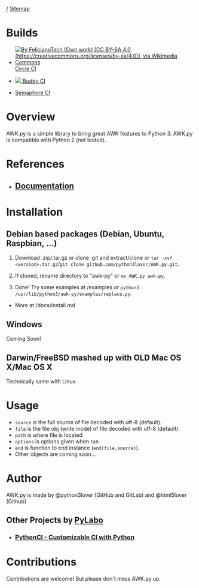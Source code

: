[/](/AWK.py/ "/")
[Sitemap](/AWK.py/sitemap "/sitemap")

# Builds

* [![By FelicianoTech (Own work) [CC BY-SA 4.0 (https://creativecommons.org/licenses/by-sa/4.0)], via Wikimedia Commons](https://upload.wikimedia.org/wikipedia/commons/8/82/Circleci-icon-logo.svg)  Circle CI](https://circleci.com/gh/pylabo/AWK.py "Circle CI")

* [![](https://app.buddy.works/icons/favicon-16x16.png)  Buddy CI](https://app.buddy.works/python3lover/awk-py/pipelines "Buddy CI")

* [Semaphore CI](https://semaphoreci.com/python3lover/awk-py/ "Semaphore CI")

# Overview

AWK.py is a simple library to bring great AWK features to Python 3. AWK.py is compatible with Python 2 (not tested).

# References

* ## [Documentation](/AWK.py/docs "/docs")

# Installation

## Debian based packages (Debian, Ubuntu, Raspbian, ...)

1. Download .zip/.tar.gz or clone .git and extract/clone or `tar -xvf <version>.tar.gz`/`git clone github.com/python3lover/AWK.py.git`.

2. If cloned, rename directory to "awk-py" or `mv AWK.py awk-py`.

3. Done! Try some examples at /examples or `python3 /usr/lib/python3/awk-py/examples/replace.py`.

* More at /docs/install.md

## Windows

Coming Soon!

## Darwin/FreeBSD mashed up with OLD Mac OS X/Mac OS X

Technically same with Linux.

# Usage

* `source` is the full source of file decoded with utf-8 (default).
* `file` is the file obj (write mode) of file decoded with utf-8 (default).
* `path` is where file is located
* `options` is options given when run
* `end` is function to end instance (`end(file,source)`).
* Other objects are coming soon...

# Author

AWK.py is made by @python3lover (GitHub and GitLab) and @html5lover (Github)

## Other Projects by [PyLabo](https://github.com/pylabo "PyLabo on GitHub")

* ### [PythonCI - Customizable CI with Python](https://pylabo.github.io/PythonCI "PythonCI")

# Contributions

Contributions are welcome! But please don't mess AWK.py up.
